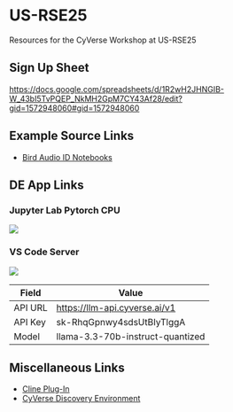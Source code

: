 # US-RSE25

Resources for the CyVerse Workshop at US-RSE25

## Sign Up Sheet

https://docs.google.com/spreadsheets/d/1R2wH2JHNGIB-W_43bI5TvPQEP_NkMH2GpM7CY43Af28/edit?gid=1572948060#gid=1572948060

## Example Source Links

- [Bird Audio ID Notebooks][1]

## DE App Links

### Jupyter Lab Pytorch CPU

<a href="https://de.cyverse.org/instantlaunch/0934c370-9e44-11f0-9521-008cfa5ae621" target="_blank" rel="noopener noreferrer"><img src="https://de.cyverse.org/Powered-By-CyVerse-blue.svg"></a>

### VS Code Server

<a href="https://de.cyverse.org/instantlaunch/be2c9a36-73b6-11f0-aba3-008cfa5ae621" target="_blank" rel="noopener noreferrer"><img src="https://de.cyverse.org/Powered-By-CyVerse-blue.svg"></a>

| Field | Value |
| ----- | ----- |
| API URL | https://llm-api.cyverse.ai/v1 |
| API Key | sk-RhqGpnwy4sdsUtBIyTlggA |
| Model | llama-3.3-70b-instruct-quantized |

## Miscellaneous Links

- [Cline Plug-In][2]
- [CyVerse Discovery Environment][3]

[1]: https://github.com/michellito/bird-audio-id/
[2]: https://github.com/cline/cline
[3]: https://github.com/cyverse-de/
